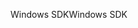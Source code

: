 <span data-ttu-id="88e90-101">Windows SDK</span><span class="sxs-lookup"><span data-stu-id="88e90-101">Windows SDK</span></span>